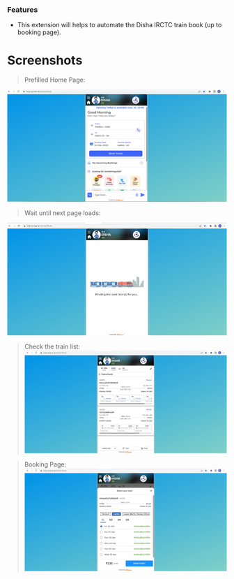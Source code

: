 ### Features

- This extension will helps to automate the Disha IRCTC train book (up to booking page).


# Screenshots

> Prefilled Home Page:

![](https://github.com/Sarathmunusamy93/Disha_IRCTC-Automate/blob/main/Screenshots/Home%20Page.png?raw=true)

> Wait until next page loads:

![](https://github.com/Sarathmunusamy93/Disha_IRCTC-Automate/blob/main/Screenshots/Loading%20Page.jpg?raw=true)

> Check the train list:
![](https://github.com/Sarathmunusamy93/Disha_IRCTC-Automate/blob/main/Screenshots/Trainlistpage.jpg?raw=true)

> Booking Page:
![](https://github.com/Sarathmunusamy93/Disha_IRCTC-Automate/blob/main/Screenshots/BookPage.jpg?raw=true)


